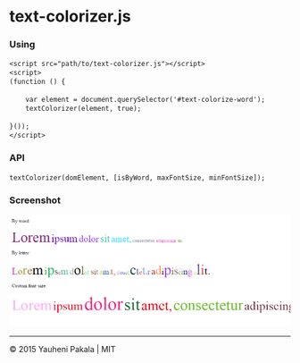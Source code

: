 # text-colorizer.js

### Using
```
<script src="path/to/text-colorizer.js"></script>
<script>
(function () {
		
    var element = document.querySelector('#text-colorize-word');
    textColorizer(element, true);

}());
</script>
```

### API
```
textColorizer(domElement, [isByWord, maxFontSize, minFontSize]);
```

### Screenshot
![screenshot](./demo/screenshot.png)

---
&copy; 2015 Yauheni Pakala | MIT
